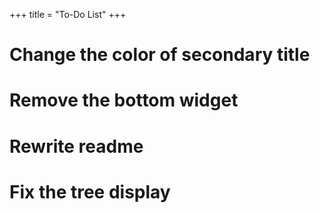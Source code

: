 +++
title = "To-Do List"
+++

# Change the color of secondary title

# Remove the bottom widget

# Rewrite readme

# Fix the tree display
